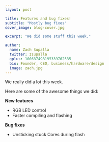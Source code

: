 ```yaml
---
layout: post

title: Features and bug fixes!
subtitle: "Mostly bug fixes"
cover_image: blog-cover.jpg

excerpt: "We did some stuff this week."

author:
  name: Zach Supalla
  twitter: zsupalla
  gplus: 100687498195339762535 
  bio: Founder, CEO, business/hardware/design
  image: zach.jpg
---
```


We really did a lot this week.

Here are some of the awesome things we did:

**New features**

- RGB LED control
- Faster compiling and flashing

**Bug fixes**

- Unsticking stuck Cores during flash
